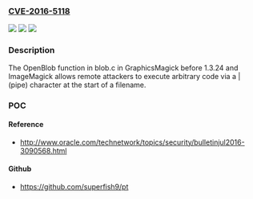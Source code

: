 ### [CVE-2016-5118](https://cve.mitre.org/cgi-bin/cvename.cgi?name=CVE-2016-5118)
![](https://img.shields.io/static/v1?label=Product&message=n%2Fa&color=blue)
![](https://img.shields.io/static/v1?label=Version&message=n%2Fa&color=blue)
![](https://img.shields.io/static/v1?label=Vulnerability&message=n%2Fa&color=brighgreen)

### Description

The OpenBlob function in blob.c in GraphicsMagick before 1.3.24 and ImageMagick allows remote attackers to execute arbitrary code via a | (pipe) character at the start of a filename.

### POC

#### Reference
- http://www.oracle.com/technetwork/topics/security/bulletinjul2016-3090568.html

#### Github
- https://github.com/superfish9/pt


